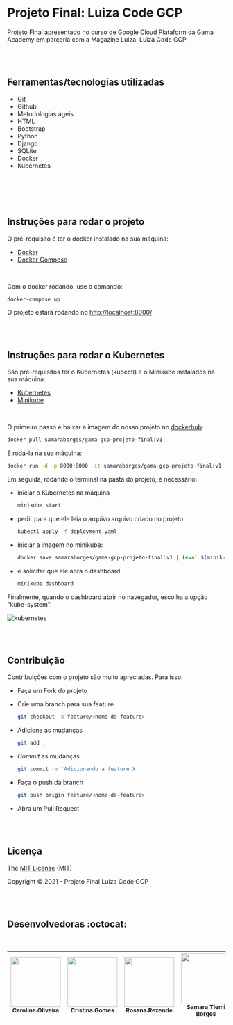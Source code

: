 # Projeto Final: Luiza Code GCP

Projeto Final apresentado no curso de Google Cloud Plataform da Gama Academy em parceria com a Magazine Luiza: Luiza Code GCP.

<br><br>

## Ferramentas/tecnologias utilizadas

- Git
- Github
- Metodologias ágeis
- HTML
- Bootstrap
- Python
- Django
- SQLite
- Docker
- Kubernetes

<br>

<br><br>

## Instruções para rodar o projeto

O pré-requisito é ter o docker instalado na sua máquina:
- [Docker](https://docs.docker.com/get-docker/)
- [Docker Compose](https://docs.docker.com/compose/install)

<br>

Com o docker rodando, use o comando:

```bash
docker-compose up
```

O projeto estará rodando no [http://localhost:8000/](http://localhost:8000/)

<br><br>

## Instruções para rodar o Kubernetes

São pré-requisitos ter o Kubernetes (kubectl) e o Minikube instalados na sua máquina:
- [Kubernetes](https://kubernetes.io/releases/download/)
- [Minikube](https://minikube.sigs.k8s.io/docs/start/)

<br>

O primeiro passo é baixar a imagem do nosso projeto no [dockerhub](https://hub.docker.com/r/samaraborges/gama-gcp-projeto-final):


```bash
docker pull samaraborges/gama-gcp-projeto-final:v1
```

E rodá-la na sua máquina:

```bash
docker run -d -p 8000:8000 -it samaraborges/gama-gcp-projeto-final:v1
```

Em seguida, rodando o terminal na pasta do projeto, é necessário:

- iniciar o Kubernetes na máquina
  ```bash
  minikube start
  ```

- pedir para que ele leia o arquivo arquivo criado no projeto
  ```bash
  kubectl apply -f deployment.yaml
  ```

- iniciar a imagem no minikube:
  ```bash
  docker save samaraborges/gama-gcp-projeto-final:v1 | (eval $(minikube docker-env) && docker load)
  ```

- e solicitar que ele abra o dashboard
  ```bash
  minikube dashboard
  ```

Finalmente, quando o dashboard abrir no navegador, escolha a opção "kube-system".

![kubernetes](https://user-images.githubusercontent.com/45580434/134909257-cd5ee158-c093-4372-804f-ece27989e8bc.png)

<br><br>

## Contribuição

Contribuições com o projeto são muito apreciadas. Para isso:

- Faça um Fork do projeto

- Crie uma branch para sua feature

  ```bash
  git checkout -b feature/<nome-da-feature>
  ```

- Adicione as mudanças

  ```bash
  git add .
  ```

- _Commit_ as mudanças

  ```bash
  git commit -m 'Adicionando a feature X'
  ```

- Faça o push da branch

  ```bash
  git push origin feature/<nome-da-feature>
  ```

- Abra um Pull Request

<br><br>

## Licença

The [MIT License]() (MIT)

Copyright :copyright: 2021 - Projeto Final Luiza Code GCP

<br><br>

## Desenvolvedoras :octocat:

<br>

<div align="center">

| [<img src="https://avatars.githubusercontent.com/u/90070315?v=4" width=115><br><sub>Caroline Oliveira</sub>](https://github.com/caholiveira) | [<img src="https://avatars.githubusercontent.com/u/81836981?v=4" width=115><br><sub>Cristina Gomes</sub>](https://github.com/cristina-gomes) | [<img src="https://avatars.githubusercontent.com/u/45580434?s=460&u=07188d0258859fc94b46983bcb85c09b4d7c5daf&v=4" width=115><br><sub>Rosana Rezende</sub>](https://github.com/rosanarezende) | [<img src="https://avatars.githubusercontent.com/u/33140453?v=4" width=115><br><sub>Samara Tiemi Borges</sub>](https://github.com/samaratiemi) |
| :---------------------------------------------------------------------------------------------------------------------------------------------------------------------------------------: | :-----------------------------------------------------------------------------------------------------------------------------------: | :---------------------------------------------------------------------------------------------------------------------------------------------------------------------------------------: | :------------------------------------------------------------------------------------------------------------------------------------------------------------------------------------------: |

</div>
